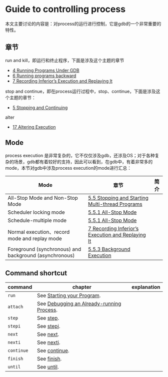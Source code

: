 # Guide to controlling process

本文主要讨论的内容是：对process的运行进行控制，它是gdb的一个非常重要的特性。

## 章节

run and kill，即运行和终止程序，下面是涉及这个主题的章节

- [4 Running Programs Under GDB](https://sourceware.org/gdb/onlinedocs/gdb/Running.html#Running)
- [6 Running programs backward](https://sourceware.org/gdb/onlinedocs/gdb/Reverse-Execution.html#Reverse-Execution)
- [7 Recording Inferior’s Execution and Replaying It](https://sourceware.org/gdb/onlinedocs/gdb/Process-Record-and-Replay.html#Process-Record-and-Replay)

stop and continue，即在process运行过程中，stop、continue，下面是涉及这个主题的章节：

- [5 Stopping and Continuing](https://sourceware.org/gdb/onlinedocs/gdb/Stopping.html#Stopping)

alter

- [17 Altering Execution](https://sourceware.org/gdb/onlinedocs/gdb/Altering.html#Altering)





## Mode

process execution 是非常复杂的，它不仅仅涉及gdb，还涉及OS；对于各种复杂的场景，gdb都有着较好的支持，因此可以看到，在gdb中，有着非常多的mode，本节对gdb中涉及process execution的mode进行汇总：

| Mode                                                   | 章节                                                         | 简介 |
| ------------------------------------------------------ | ------------------------------------------------------------ | ---- |
| All-Stop Mode and Non-Stop Mode                        | [5.5 Stopping and Starting Multi-thread Programs](https://sourceware.org/gdb/onlinedocs/gdb/Thread-Stops.html#Thread-Stops) |      |
| Scheduler locking mode                                 | [5.5.1 All-Stop Mode](https://sourceware.org/gdb/onlinedocs/gdb/All_002dStop-Mode.html#All_002dStop-Mode) |      |
| Schedule-multiple mode                                 | [5.5.1 All-Stop Mode](https://sourceware.org/gdb/onlinedocs/gdb/All_002dStop-Mode.html#All_002dStop-Mode) |      |
| Normal execution、record mode and replay mode          | [7 Recording Inferior’s Execution and Replaying It](https://sourceware.org/gdb/onlinedocs/gdb/Process-Record-and-Replay.html#Process-Record-and-Replay) |      |
| Foreground (synchronous) and background (asynchronous) | [5.5.3 Background Execution](https://sourceware.org/gdb/onlinedocs/gdb/Background-Execution.html#Background-Execution) |      |



## Command shortcut

| command    | chapter                                                      | explanation |
| ---------- | ------------------------------------------------------------ | ----------- |
| `run`      | See [Starting your Program](https://sourceware.org/gdb/onlinedocs/gdb/Starting.html#Starting). |             |
| `attach`   | See [Debugging an Already-running Process](https://sourceware.org/gdb/onlinedocs/gdb/Attach.html#Attach). |             |
| `step`     | See [step](https://sourceware.org/gdb/onlinedocs/gdb/Continuing-and-Stepping.html#Continuing-and-Stepping). |             |
| `stepi`    | See [stepi](https://sourceware.org/gdb/onlinedocs/gdb/Continuing-and-Stepping.html#Continuing-and-Stepping). |             |
| `next`     | See [next](https://sourceware.org/gdb/onlinedocs/gdb/Continuing-and-Stepping.html#Continuing-and-Stepping). |             |
| `nexti`    | See [nexti](https://sourceware.org/gdb/onlinedocs/gdb/Continuing-and-Stepping.html#Continuing-and-Stepping). |             |
| `continue` | See [continue](https://sourceware.org/gdb/onlinedocs/gdb/Continuing-and-Stepping.html#Continuing-and-Stepping). |             |
| `finish`   | See [finish](https://sourceware.org/gdb/onlinedocs/gdb/Continuing-and-Stepping.html#Continuing-and-Stepping). |             |
| `until`    | See [until](https://sourceware.org/gdb/onlinedocs/gdb/Continuing-and-Stepping.html#Continuing-and-Stepping). |             |





































































